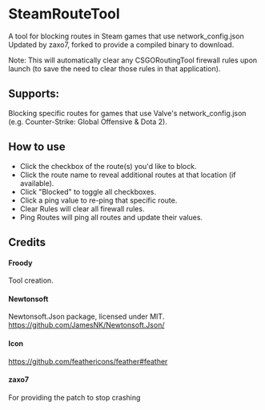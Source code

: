 # SteamRouteTool
A tool for blocking routes in Steam games that use network_config.json
Updated by zaxo7, forked to provide a compiled binary to download.

Note: This will automatically clear any CSGORoutingTool firewall rules upon launch (to save the need to clear those rules in that application).

## Supports:
Blocking specific routes for games that use Valve's network_config.json (e.g. Counter-Strike: Global Offensive & Dota 2).

## How to use
* Click the checkbox of the route(s) you'd like to block.
* Click the route name to reveal additional routes at that location (if available).
* Click "Blocked" to toggle all checkboxes.
* Click a ping value to re-ping that specific route.
* Clear Rules will clear all firewall rules.
* Ping Routes will ping all routes and update their values.

## Credits
#### Froody
Tool creation.
#### Newtonsoft
Newtonsoft.Json package, licensed under MIT. https://github.com/JamesNK/Newtonsoft.Json/
#### Icon
https://github.com/feathericons/feather#feather
#### zaxo7
For providing the patch to stop crashing
